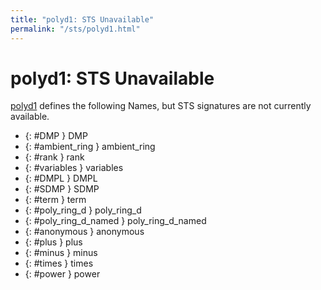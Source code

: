 ```yaml
---
title: "polyd1: STS Unavailable"
permalink: "/sts/polyd1.html"
---
```


# polyd1: STS Unavailable


[polyd1](/cd/polyd1)
defines the following Names, but STS signatures are not currently available.


 *  {: #DMP } DMP
 *  {: #ambient_ring } ambient_ring
 *  {: #rank } rank
 *  {: #variables } variables
 *  {: #DMPL } DMPL
 *  {: #SDMP } SDMP
 *  {: #term } term
 *  {: #poly_ring_d } poly_ring_d
 *  {: #poly_ring_d_named } poly_ring_d_named
 *  {: #anonymous } anonymous
 *  {: #plus } plus
 *  {: #minus } minus
 *  {: #times } times
 *  {: #power } power